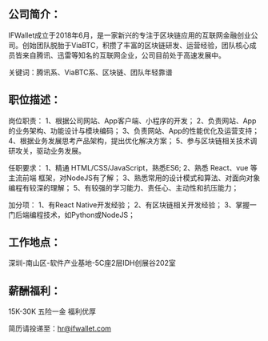 ## 公司简介：
IFWallet成立于2018年6月，是一家新兴的专注于区块链应用的互联网金融创业公司。创始团队脱胎于ViaBTC，积攒了丰富的区块链研发、运营经验，团队核心成员皆来自腾讯、迅雷等知名的互联网企业，公司目前处于高速发展中。

关键词：腾讯系、ViaBTC系、区块链、团队年轻靠谱
## 职位描述：
岗位职责：
1、根据公司网站、App客户端、小程序的开发；
2、负责网站、App的业务架构、功能设计与模块编码；
3、负责网站、App的性能优化及运营支持；
4、根据业务发展思考产品架构，提出优化解决方案；
5、参与区块链相关技术调研攻关，驱动业务发展。

任职要求：
1、精通 HTML/CSS/JavaScript，熟悉ES6;
2、熟悉 React、vue 等主流前端 框架，对NodeJS有了解；
3、熟悉常用的设计模式和算法、对面向对象编程有较深的理解；
5、有较强的学习能力、责任心、主动性和抗压能力；

加分项：
1、有React Native开发经验；
2、有区块链相关开发经验；
3、掌握一门后端编程技术，如Python或NodeJS；

## 工作地点：
深圳-南山区-软件产业基地-5C座2层IDH创展谷202室

## 薪酬福利：
15K-30K
五险一金
福利优厚

简历请投递至：hr@ifwallet.com

